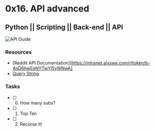 # 0x16. API advanced
## Python || Scripting || Back-end || API

![API Guide](https://s3.amazonaws.com/intranet-projects-files/holbertonschool-sysadmin_devops/314/WIxXad8.png)

### Resources
- [Reddit API Documentation](https://intranet.alxswe.com/rltoken/b-4nD6hwEeNYTwYl5yWNwA}
- [Query String](https://intranet.alxswe.com/rltoken/luFn_zrgmAQ0OAO_PEI9bA)

### Tasks
- [ ] 0. How many subs?
- [ ] 1. Top Ten
- [ ] 2. Recurse it!
